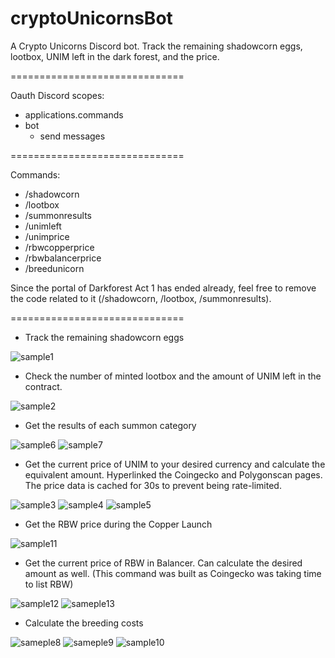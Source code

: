 # cryptoUnicornsBot
A Crypto Unicorns Discord bot. Track the remaining shadowcorn eggs, lootbox, UNIM left in the dark forest, and the price.

==============================

Oauth Discord scopes:
- applications.commands
- bot
  - send messages

==============================

Commands:
- /shadowcorn
- /lootbox
- /summonresults
- /unimleft
- /unimprice
- /rbwcopperprice
- /rbwbalancerprice
- /breedunicorn

Since the portal of Darkforest Act 1 has ended already, feel free to remove the code related to it (/shadowcorn, /lootbox, /summonresults).

==============================

- Track the remaining shadowcorn eggs

![sample1](https://i.imgur.com/RrI03Yl.png)

- Check the number of minted lootbox and the amount of UNIM left in the contract.

![sample2](https://i.imgur.com/pVf9H3Z.png)

- Get the results of each summon category

![sample6](https://i.imgur.com/LNLJw8h.png)
![sample7](https://imgur.com/ZccsbMh.png)

- Get the current price of UNIM to your desired currency and calculate the equivalent amount. Hyperlinked the Coingecko and Polygonscan pages. The price data is cached for 30s to prevent being rate-limited.

![sample3](https://i.imgur.com/d2hri22.png)
![sample4](https://i.imgur.com/OZTGEct.png)
![sample5](https://i.imgur.com/oRnQjGn.png)

- Get the RBW price during the Copper Launch

![sample11](https://i.imgur.com/oDJwyh9.png)

- Get the current price of RBW in Balancer. Can calculate the desired amount as well. (This command was built as Coingecko was taking time to list RBW)

![sample12](https://i.imgur.com/ZR1qCO1.png)
![sameple13](https://i.imgur.com/YsUsFl1.png)

- Calculate the breeding costs

![sameple8](https://i.imgur.com/wCCT6ir.png)
![sameple9](https://i.imgur.com/FGMlZfi.png)
![sample10](https://i.imgur.com/XnjMo2p.png)
